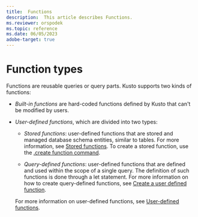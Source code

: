 ```yaml
---
title:  Functions
description:  This article describes Functions.
ms.reviewer: orspodek
ms.topic: reference
ms.date: 06/05/2023
adobe-target: true
---
```


# Function types

Functions are reusable queries or query parts. Kusto supports two
kinds of functions:

* *Built-in functions* are hard-coded functions defined by Kusto that can't be
  modified by users.

* *User-defined functions*, which are divided into two types:

  * *Stored functions*: user-defined functions that are stored and managed database schema entities, similar to tables. For more information, see [Stored functions](../../query/schema-entities/stored-functions.md). To create a stored function, use the [.create function command](../../management/create-function.md).

  * *Query-defined functions*: user-defined functions that are defined and used within the scope of a single query. The definition of such functions is done through a let statement. For more information on how to create query-defined functions, see [Create a user defined function](../let-statement.md#create-a-user-defined-function-with-scalar-calculation).

  For more information on user-defined functions, see [User-defined functions](user-defined-functions.md).

